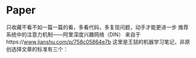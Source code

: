 # Paper
只收藏不看不如一篇一篇的看，多看代码，多复现问题，动手才能更进一步
推荐系统中的注意力机制——阿里深度兴趣网络（DIN）
来自于https://www.jianshu.com/p/758c05864e7b
这里是王喆的机器学习笔记，非原创选择文章的标准有三个：
